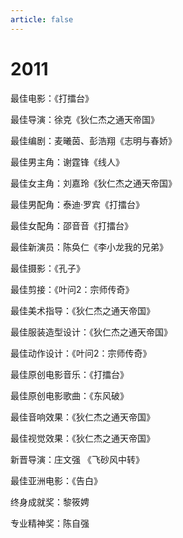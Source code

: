 ```yaml
---
article: false
---
```


# 2011

最佳电影：《打擂台》

最佳导演：徐克《狄仁杰之通天帝国》

最佳编剧：麦曦茵、彭浩翔《志明与春娇》

最佳男主角：谢霆锋《线人》

最佳女主角：刘嘉玲《狄仁杰之通天帝国》

最佳男配角：泰迪·罗宾《打擂台》

最佳女配角：邵音音《打擂台》

最佳新演员：陈奂仁《李小龙我的兄弟》

最佳摄影：《孔子》

最佳剪接：《叶问2：宗师传奇》

最佳美术指导：《狄仁杰之通天帝国》

最佳服装造型设计：《狄仁杰之通天帝国》

最佳动作设计：《叶问2：宗师传奇》

最佳原创电影音乐：《打擂台》

最佳原创电影歌曲：《东风破》

最佳音响效果：《狄仁杰之通天帝国》

最佳视觉效果：《狄仁杰之通天帝国》

新晋导演：庄文强 《飞砂风中转》

最佳亚洲电影：《告白》

终身成就奖：黎筱娉

专业精神奖：陈自强